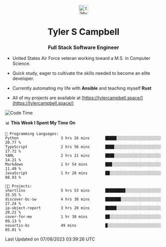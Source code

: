 <p align="center">
<a href="https://www.linkedin.com/in/t36campbell" target="blank"><img align="center" src="https://ik.imagekit.io/t36campbell/Portfolio/linkedin.png.original_m8bbGgPh6.png" alt="t36campbell" height="30" width="30" /></a>
</p>
<h1 align="center">Tyler S Campbell</h1>
<h3 align="center">Full Stack Software Engineer</h3>

* United States Air Force veteran working toward a M.S. in Computer Science.

* Quick study, eager to cultivate the skills needed to become an elite developer.

* Currently automating my life with **Ansible** and teaching myself **Rust**

* All of my projects are available at [https://tylercampbell.space/](https://tylercampbell.space/)

<!--START_SECTION:waka-->
![Code Time](http://img.shields.io/badge/Code%20Time-2%2C552%20hrs%205%20mins-blue)

📊 **This Week I Spent My Time On** 

```text
💬 Programming Languages: 
Python                   3 hrs 26 mins       █████░░░░░░░░░░░░░░░░░░░░   20.77 % 
TypeScript               2 hrs 56 mins       ████░░░░░░░░░░░░░░░░░░░░░   17.72 % 
YAML                     2 hrs 21 mins       ████░░░░░░░░░░░░░░░░░░░░░   14.21 % 
Markdown                 1 hr 54 mins        ███░░░░░░░░░░░░░░░░░░░░░░   11.49 % 
JavaScript               1 hr 28 mins        ██░░░░░░░░░░░░░░░░░░░░░░░   08.93 % 

🐱‍💻 Projects: 
shortlinx                5 hrs 53 mins       █████████░░░░░░░░░░░░░░░░   35.55 % 
discover-bc-sw           4 hrs 30 mins       ███████░░░░░░░░░░░░░░░░░░   27.24 % 
ip-object-report         3 hrs 20 mins       █████░░░░░░░░░░░░░░░░░░░░   20.21 % 
cover-for-me             1 hr 30 mins        ██░░░░░░░░░░░░░░░░░░░░░░░   09.13 % 
novartis-bc              49 mins             █░░░░░░░░░░░░░░░░░░░░░░░░   05.01 % 
```


 Last Updated on 07/06/2023 03:39:26 UTC
<!--END_SECTION:waka-->
